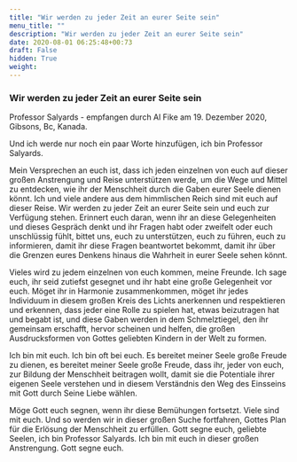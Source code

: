 ```yaml
---
title: "Wir werden zu jeder Zeit an eurer Seite sein"
menu_title: ""
description: "Wir werden zu jeder Zeit an eurer Seite sein"
date: 2020-08-01 06:25:48+00:73
draft: False
hidden: True
weight:
---
```

### Wir werden zu jeder Zeit an eurer Seite sein

Professor Salyards - empfangen durch Al Fike am 19. Dezember 2020, Gibsons, Bc, Kanada.

Und ich werde nur noch ein paar Worte hinzufügen, ich bin Professor Salyards.

Mein Versprechen an euch ist, dass ich jeden einzelnen von euch auf dieser großen Anstrengung und Reise unterstützen werde, um die Wege und Mittel zu entdecken, wie ihr der Menschheit durch die Gaben eurer Seele dienen könnt. Ich und viele andere aus dem himmlischen Reich sind mit euch auf dieser Reise. Wir werden zu jeder Zeit an eurer Seite sein und euch zur Verfügung stehen. Erinnert euch daran, wenn ihr an diese Gelegenheiten und dieses Gespräch denkt und ihr Fragen habt oder zweifelt oder euch unschlüssig fühlt, bittet uns, euch zu unterstützen, euch zu führen, euch zu informieren, damit ihr diese Fragen beantwortet bekommt, damit ihr über die Grenzen eures Denkens hinaus die Wahrheit in eurer Seele sehen könnt.

Vieles wird zu jedem einzelnen von euch kommen, meine Freunde. Ich sage euch, ihr seid zutiefst gesegnet und ihr habt eine große Gelegenheit vor euch. Möget ihr in Harmonie zusammenkommen, möget ihr jedes Individuum in diesem großen Kreis des Lichts anerkennen und respektieren und erkennen, dass jeder eine Rolle zu spielen hat, etwas beizutragen hat und begabt ist, und diese Gaben werden in dem Schmelztiegel, den ihr gemeinsam erschafft, hervor scheinen und helfen, die großen Ausdrucksformen von Gottes geliebten Kindern in der Welt zu formen.

Ich bin mit euch. Ich bin oft bei euch. Es bereitet meiner Seele große Freude zu dienen, es bereitet meiner Seele große Freude, dass ihr, jeder von euch, zur Bildung der Menschheit beitragen wollt, damit sie die Potentiale ihrer eigenen Seele verstehen und in diesem Verständnis den Weg des Einsseins mit Gott durch Seine Liebe wählen.

Möge Gott euch segnen, wenn ihr diese Bemühungen fortsetzt. Viele sind mit euch. Und so werden wir in dieser großen Suche fortfahren, Gottes Plan für die Erlösung der Menschheit zu erfüllen. Gott segne euch, geliebte Seelen, ich bin Professor Salyards. Ich bin mit euch in dieser großen Anstrengung. Gott segne euch.  
